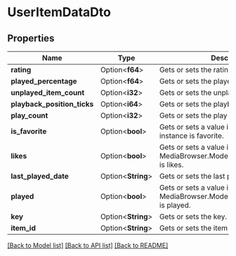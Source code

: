 # UserItemDataDto

## Properties

Name | Type | Description | Notes
------------ | ------------- | ------------- | -------------
**rating** | Option<**f64**> | Gets or sets the rating. | [optional]
**played_percentage** | Option<**f64**> | Gets or sets the played percentage. | [optional]
**unplayed_item_count** | Option<**i32**> | Gets or sets the unplayed item count. | [optional]
**playback_position_ticks** | Option<**i64**> | Gets or sets the playback position ticks. | [optional]
**play_count** | Option<**i32**> | Gets or sets the play count. | [optional]
**is_favorite** | Option<**bool**> | Gets or sets a value indicating whether this instance is favorite. | [optional]
**likes** | Option<**bool**> | Gets or sets a value indicating whether this MediaBrowser.Model.Dto.UserItemDataDto is likes. | [optional]
**last_played_date** | Option<**String**> | Gets or sets the last played date. | [optional]
**played** | Option<**bool**> | Gets or sets a value indicating whether this MediaBrowser.Model.Dto.UserItemDataDto is played. | [optional]
**key** | Option<**String**> | Gets or sets the key. | [optional]
**item_id** | Option<**String**> | Gets or sets the item identifier. | [optional]

[[Back to Model list]](../README.md#documentation-for-models) [[Back to API list]](../README.md#documentation-for-api-endpoints) [[Back to README]](../README.md)


